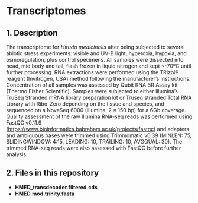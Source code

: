 # Transcriptomes

## 1. Description 
The transcriptome for *Hirudo medicinalis* after being subjected to several abiotic stress experiments: visible and UV-B light, hyperoxia, hypoxia, and osmoregulation, plus control specimens. All samples were dissected into head, mid body and tail, flash frozen in liquid nitrogen and kept <-70ºC until further processing. RNA extractions were performed using the TRIzol® reagent (Invitrogen, USA) method following the manufacturer’s instructions. Concentration of all samples was assessed by Qubit RNA BR Assay kit (Thermo Fisher Scientific). Samples were subjected to either Illumina’s TruSeq Stranded mRNA library preparation kit or Truseq stranded Total RNA Library with Ribo-Zero depending on the tissue and species, and sequenced on a NovaSeq 6000 (Illumina, 2 × 150 bp) for a 6Gb coverage. Quality assessment of the raw Illumina RNA-seq reads was performed using FastQC v0.11.9 (https://www.bioinformatics.babraham.ac.uk/projects/fastqc) and adapters and ambiguous bases were trimmed using Trimmomatic v0.39 (MINLEN: 75, SLIDINGWINDOW: 4:15, LEADING: 10, TRAILING: 10, AVGQUAL: 30). The trimmed RNA-seq reads were also assessed with FastQC before further analysis.

## 2. Files in this repository
  - **HMED_transdecoder.filtered.cds**
  - **HMED.mod.trinity.fasta**
